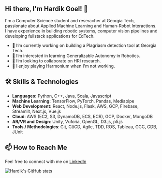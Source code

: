 ## Hi there, I'm Hardik Goel! 👋

I'm a Computer Science student and reseracher at Georgia Tech, passionate about Applied Machine Learning and Human-Robot Interactions. I have experience in building robotic systems, computer vision pipelines and developing fullstack applications for EdTech.

- 🔭 I’m currently working on building a Plagriasm detection tool at Georgia Tech.
- 🌱 I’m interested in learning Generalizable Autonomy in Robotics.
- 👯 I’m looking to collaborate on HRI research.
- 💬 I enjoy playing Harmonium when I'm not working.

## 🛠️ Skills & Technologies

- **Languages:** Python, C++, Java, Scala, Javascript  
- **Machine Learning:** TensorFlow, PyTorch, Pandas, Mediapipe
- **Web Development:** React, Node.js, Flask, AWS, GCP, Firebase, Streamlit, Next.js, Vue.js 
- **Cloud**: AWS (EC2, S3, DynamoDB, ECS, ECR), GCP, Docker, MongoDB
- **AR/VR and Design**: Unity, Vuforia, OpenGL, D3.js, p5.js
- **Tools / Methodologies**: Git, CI/CD, Agile, TDD, ROS, Tableau, GCC, GDB, JUnit

## 📫 How to Reach Me

Feel free to connect with me on [LinkedIn](https://www.linkedin.com/in/hardikgo/)

![Hardik's GitHub stats](https://github-readme-stats.vercel.app/api?username=znatri&show_icons=true&theme=radical)
